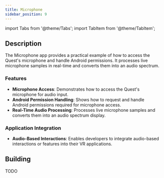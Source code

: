 ```yaml
---
title: Microphone
sidebar_position: 9
---
```


import Tabs from '@theme/Tabs';
import TabItem from '@theme/TabItem';

## Description

The Microphone app provides a practical example of how to access the Quest's microphone and handle Android permissions. It processes live microphone samples in real-time and converts them into an audio spectrum.

### Features
 - **Microphone Access**: Demonstrates how to access the Quest's microphone for audio input.
 - **Android Permission Handling**: Shows how to request and handle Android permissions required for microphone access.
 - **Real-Time Audio Processing**: Processes live microphone samples and converts them into an audio spectrum display.


### Application Integration
 - **Audio-Based Interactions**: Enables developers to integrate audio-based interactions or features into their VR applications.

## Building

<Tabs groupId="target-os" queryString>

  <TabItem value="quest" label="Quest">
    TODO
  </TabItem>

</Tabs>
